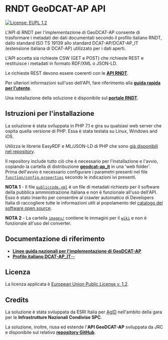 # RNDT GeoDCAT-AP API

[![License: EUPL 1.2](https://img.shields.io/badge/License-EUPL&nbsp;1.2-blue.svg)](https://joinup.ec.europa.eu/sites/default/files/custom-page/attachment/eupl_v1.2_it.pdf)

L&#39;API di RNDT per l&#39;implementazione di GeoDCAT-AP consente di trasformare i metadati dei dati documentati secondo il profilo italiano RNDT, dallo standard ISO TS 19139 allo standard DCAT-AP/DCAT-AP_IT (estensione italiana di DCAT-AP) utilizzato per i dati aperti.

L&#39;API accetta sia richieste CSW (GET e POST) che richieste REST e restituisce i metadati in formato RDF/XML o JSON-LD.

Le richieste REST devono essere coerenti con le [**API RNDT**](https://geodati.gov.it/geoportale/strumenti/api-rest).

Per ulteriori informazioni sull'uso dell'API, fare riferimento alla [**guida rapida per l'utente**](https://github.com/AgID/rndt-geodcat-ap-api/wiki/Guida-rapida-per-l'utente).

Una installazione della soluzione è disponibile sul [**portale RNDT**](https://geodati.gov.it/geodcat-ap_it/).

## Istruzioni per l'installazione
La soluzione è stata sviluppata in PHP 7.1 e gira su qualsiasi web server che ospita quella versione di PHP. Essa è stata testata su Linux, Windows and iOS.

Utilizza le librerie EasyRDF e ML/JSON-LD di PHP che sono [già disponibili nel repository](geodcat-ap_it/lib/composer).

Il repository include tutto ciò che è necessario per l'installazione e l'avvio, copiando la cartella di distribuzione [**geodcat-ap_it**](geodcat-ap_it) in una 'web folder'. Prima dell'avvio è necessario configurare i parametri presenti nel file [```function/config.properties```](geodcat-ap_it/function/config.properties) secondo le indicazioni ivi presenti.
 
**NOTA 1** - Il file [```publiccode.yml```](publiccode.yml) è un file di metadati richiesto per il software della pubblica amministrazione italiana e non è funzionale all'uso dell'API. Esso è stato inserito per consentire al crawler automatico di Developers Italia di raccogliere tutte le informazioni utili al popolamento del [catalogo del software open source](https://developers.italia.it/it/software).

**NOTA 2** - La cartella [```images/```](images) contiene le immagini per il [```wiki```](https://github.com/AgID/rndt-geodcat-ap-api/wiki) e non è funzionale all'uso del converter.

## Documentazione di riferimento

- [**Linee guida nazionali per l'implementazione di GeoDCAT-AP**](https://geodati.gov.it/geoportale/images/struttura/documenti/GeoDCAT-AP_IT-v1.0.pdf)
- [**Profilo italiano DCAT-AP_IT**--](https://docs.italia.it/italia/daf/linee-guida-cataloghi-dati-dcat-ap-it/it/stabile/dcat-ap_it.html)

## Licenza
La licenza applicata è [European Union Public License v. 1.2](LICENSE).

## Credits
La soluzione è stata sviluppata da ESRI Italia per [AgID](https://www.agid.gov.it/) nell'ambito della gara per le **Infrastrutture Nazionali Condivise SPC**.

La soluzione, inoltre, riusa ed estende l'**API GeoDCAT-AP** sviluppata da JRC e disponibile sul relativo [**repository GitHub**](https://github.com/SEMICeu/iso-19139-to-dcat-ap/tree/master/api).

